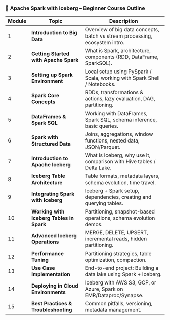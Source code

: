 ### 🧊 **Apache Spark with Iceberg – Beginner Course Outline**

| **Module** | **Topic** | **Description** |
|------------|-----------|-----------------|
| 1 | **Introduction to Big Data** | Overview of big data concepts, batch vs stream processing, ecosystem intro. |
| 2 | **Getting Started with Apache Spark** | What is Spark, architecture, components (RDD, DataFrame, SparkSQL). |
| 3 | **Setting up Spark Environment** | Local setup using PySpark / Scala, working with Spark Shell / Notebooks. |
| 4 | **Spark Core Concepts** | RDDs, transformations & actions, lazy evaluation, DAG, partitioning. |
| 5 | **DataFrames & Spark SQL** | Working with DataFrames, Spark SQL, schema inference, basic queries. |
| 6 | **Spark with Structured Data** | Joins, aggregations, window functions, nested data, JSON/Parquet. |
| 7 | **Introduction to Apache Iceberg** | What is Iceberg, why use it, comparison with Hive tables / Delta Lake. |
| 8 | **Iceberg Table Architecture** | Table formats, metadata layers, schema evolution, time travel. |
| 9 | **Integrating Spark with Iceberg** | Iceberg + Spark setup, dependencies, creating and querying tables. |
| 10 | **Working with Iceberg Tables in Spark** | Partitioning, snapshot-based operations, schema evolution demos. |
| 11 | **Advanced Iceberg Operations** | MERGE, DELETE, UPSERT, incremental reads, hidden partitioning. |
| 12 | **Performance Tuning** | Partitioning strategies, table optimization, compaction. |
| 13 | **Use Case Implementation** | End-to-end project: Building a data lake using Spark + Iceberg. |
| 14 | **Deploying in Cloud Environments** | Iceberg with AWS S3, GCP, or Azure, Spark on EMR/Dataproc/Synapse. |
| 15 | **Best Practices & Troubleshooting** | Common pitfalls, versioning, metadata management. |
